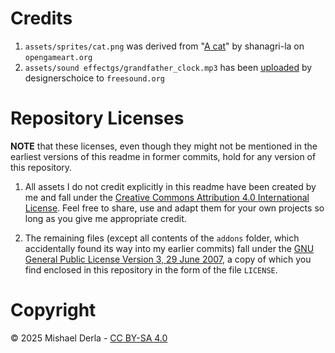 

# Credits

1. `assets/sprites/cat.png` was derived from "[A cat](https://opengameart.org/content/a-cat)" by shanagri-la on `opengameart.org`
2. `assets/sound effectgs/grandfather_clock.mp3` has been [uploaded](https://freesound.org/people/designerschoice/sounds/805335/) by designerschoice to `freesound.org`

# Repository Licenses

**NOTE** that these licenses, even though they might not be mentioned in the earliest versions of this readme in former commits, hold for any version of this repository.

1. All assets I do not credit explicitly in this readme have been created by me and fall under the [Creative Commons Attribution 4.0 International License](https://creativecommons.org/licenses/by-sa/4.0/). Feel free to share, use and adapt them for your own projects so long as you give me appropriate credit.

2. The remaining files (except all contents of the `addons` folder, which accidentally found its way into my earlier commits) fall under the [GNU General Public License Version 3, 29 June 2007](https://www.gnu.org/licenses/), a copy of which you find enclosed in this repository in the form of the file `LICENSE`.

# Copyright

&copy; 2025 Mishael Derla - [CC BY-SA 4.0](https://creativecommons.org/licenses/by-sa/4.0/)
